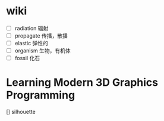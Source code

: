 # wiki
 - [ ] radiation 辐射
 - [ ] propagate 传播，散播
 - [ ] elastic 弹性的
 - [ ] organism 生物，有机体
 - [ ] fossil 化石
# Learning Modern 3D Graphics Programming
[] silhouette 